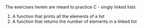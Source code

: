 The exercises herein are meant to practice C - singly linked lists
1. A function that prints all the elements of a list
2. A function that returns the number of elements in a linked list
